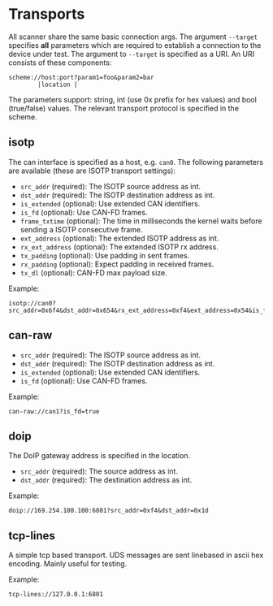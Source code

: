 <!--
SPDX-FileCopyrightText: AISEC Pentesting Team

SPDX-License-Identifier: CC0-1.0
-->

# Transports

All scanner share the same basic connection args.
The argument `--target` specifies **all** parameters which are required to establish a connection to the device under test.
The argument to `--target` is specified as a URI.
An URI consists of these components:

``` text
scheme://host:port?param1=foo&param2=bar
        |location |
```

The parameters support: string, int (use 0x prefix for hex values) and bool (true/false) values.
The relevant transport protocol is specified in the scheme.

## isotp

The can interface is specified as a host, e.g. `can0`.
The following parameters are available (these are ISOTP transport settings):

* `src_addr` (required): The ISOTP source address as int.
* `dst_addr` (required): The ISOTP destination address as int.
* `is_extended` (optional): Use extended CAN identifiers.
* `is_fd` (optional): Use CAN-FD frames.
* `frame_txtime` (optional): The time in milliseconds the kernel waits before sending a ISOTP consecutive frame.
* `ext_address` (optional): The extended ISOTP address as int.
* `rx_ext_address` (optional): The extended ISOTP rx address.
* `tx_padding` (optional): Use padding in sent frames.
* `rx_padding` (optional): Expect padding in received frames.
* `tx_dl` (optional): CAN-FD max payload size.

Example:

``` text
isotp://can0?src_addr=0x6f4&dst_addr=0x654&rx_ext_address=0xf4&ext_address=0x54&is_fd=false
```

## can-raw

* `src_addr` (required): The ISOTP source address as int.
* `dst_addr` (required): The ISOTP destination address as int.
* `is_extended` (optional): Use extended CAN identifiers.
* `is_fd` (optional): Use CAN-FD frames.

Example:

``` text
can-raw://can1?is_fd=true
```

## doip

The DoIP gateway address is specified in the location.

* `src_addr` (required): The source address as int.
* `dst_addr` (required): The destination address as int.

Example:

``` text
doip://169.254.100.100:6801?src_addr=0xf4&dst_addr=0x1d
```

## tcp-lines

A simple tcp based transport.
UDS messages are sent linebased in ascii hex encoding.
Mainly useful for testing.

Example:

``` text
tcp-lines://127.0.0.1:6801
```

